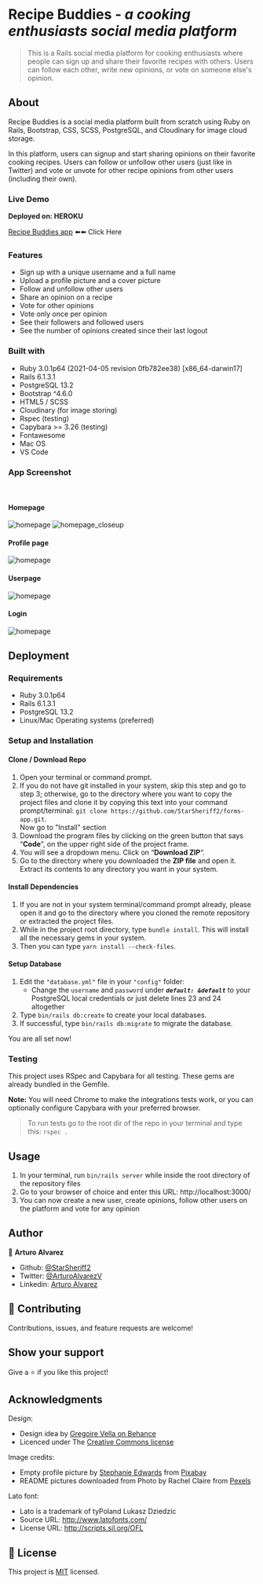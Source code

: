 # Recipe Buddies *- a cooking enthusiasts social media platform*

>This is a Rails social media platform for cooking enthusiasts where people can sign up and share their favorite recipes with others. Users can follow each other, write new opinions, or vote on someone else's opinion.

## About

Recipe Buddies is a social media platform built from scratch using Ruby on Rails, Bootstrap, CSS, SCSS, PostgreSQL, and Cloudinary for image cloud storage.

In this platform, users can signup and start sharing opinions on their favorite cooking recipes. Users can follow or unfollow other users (just like in Twitter) and vote or unvote for other recipe opinions from other users (including their own).

### Live Demo

**Deployed on: HEROKU**

[Recipe Buddies app]() ⬅️⬅️ Click Here

### Features

- Sign up with a unique username and a full name
- Upload a profile picture and a cover picture
- Follow and unfollow other users
- Share an opinion on a recipe
- Vote for other opinions
- Vote only once per opinion
- See their followers and followed users
- See the number of opinions created since their last logout

### Built with

- Ruby 3.0.1p64 (2021-04-05 revision 0fb782ee38) \[x86_64-darwin17\]
- Rails 6.1.3.1
- PostgreSQL 13.2
- Bootstrap ^4.6.0
- HTML5 / SCSS
- Cloudinary (for image storing)
- Rspec (testing)
- Capybara >= 3.26 (testing)
- Fontawesome
- Mac OS
- VS Code

### App Screenshot
<br>

#### Homepage
![homepage](./other/README_images/homepage_page.png)
![homepage_closeup](./other/README_images/homepage_page_closeup.png)

#### Profile page
![homepage](./other/README_images/profile_userpage_page.png)

#### Userpage
![homepage](./other/README_images/userpage_page.png)

#### Login
![homepage](./other/README_images/login_page.png)

## Deployment

### Requirements

- Ruby 3.0.1p64
- Rails 6.1.3.1
- PostgreSQL 13.2
- Linux/Mac Operating systems (preferred)

### Setup and Installation

#### Clone / Download Repo
1. Open your terminal or command prompt.
2. If you do not have git installed in your system, skip this step and go to step 3; otherwise, go to the directory where you want to copy the project files and clone it by copying this text into your command prompt/terminal: `git clone https://github.com/StarSheriff2/forms-app.git`.
<br>Now go to "Install" section
3. Download the program files by clicking on the green button that says “**Code**“, on the upper right side of the project frame.
4. You will see a dropdown menu. Click on “**Download ZIP**“.
5. Go to the directory where you downloaded the **ZIP file** and open it. Extract its contents to any directory you want in your system.

#### Install Dependencies

1. If you are not in your system terminal/command prompt already, please open it and go to the directory where you cloned the remote repository or extracted the project files.
2. While in the project root directory, type `bundle install`. This will install all the necessary gems in your system.
3. Then you can type <code>yarn install --check-files</code>.

#### Setup Database

1. Edit the `"database.yml"` file in your `"config"` folder:
    - Change the `username` and `password` under ***`default: &default`*** to your PostgreSQL local credentials or just delete lines 23 and 24 altogether
1. Type <code>bin/rails db:create</code> to create your local databases.
2. If successful, type <code>bin/rails db:migrate</code> to migrate the database.

You are all set now!

### Testing

This project uses RSpec and Capybara for all testing. These gems are already bundled in the Gemfile.

**Note:** You will need Chrome to make the integrations tests work, or you can optionally configure Capybara with your preferred browser.

> To run tests go to the root dir of the repo in your terminal and type this: `rspec .`

## Usage
1. In your terminal, run <code>bin/rails server</code> while inside the root directory of the repository files
2. Go to your browser of choice and enter this URL: http://localhost:3000/
3. You can now create a new user, create opinions, follow other users on the platform and vote for any opinion

## Author

👤 **Arturo Alvarez**
- Github: [@StarSheriff2](https://github.com/StarSheriff2)
- Twitter: [@ArturoAlvarezV](https://twitter.com/ArturoAlvarezV)
- Linkedin: [Arturo Alvarez](https://www.linkedin.com/in/arturoalvarezv/)

## 🤝 Contributing

Contributions, issues, and feature requests are welcome!

## Show your support

Give a ⭐️ if you like this project!

## Acknowledgments

Design:
 - Design idea by [Gregoire Vella on Behance](https://www.behance.net/gregoirevella)
 - Licenced under The [Creative Commons license](https://creativecommons.org/licenses/by-nc/4.0/)

Image credits:
- Empty profile picture by <a href="https://pixabay.com/users/wanderercreative-855399/?utm_source=link-attribution&amp;utm_medium=referral&amp;utm_campaign=image&amp;utm_content=973460">Stephanie Edwards</a> from <a href="https://pixabay.com/?utm_source=link-attribution&amp;utm_medium=referral&amp;utm_campaign=image&amp;utm_content=973460">Pixabay</a>
- README pictures downloaded from Photo by Rachel Claire from [Pexels](https://www.pexels.com)

Lato font:
  - Lato is a trademark of tyPoland Lukasz Dziedzic
  - Source URL: http://www.latofonts.com/
  - License URL: http://scripts.sil.org/OFL

## 📝 License

This project is [MIT](https://github.com/StarSheriff2/receipe-buddies/blob/testing/LICENSE) licensed.
